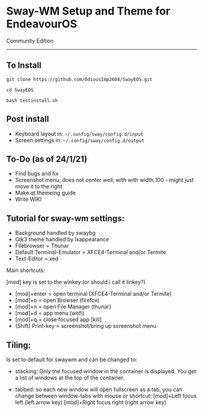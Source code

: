 # Sway-WM Setup and Theme for EndeavourOS
Community Edition
***

## To Install

    git clone https://github.com/OdiousImp2604/SwayEOS.git

    cd SwayEOS

    bash testinstall.sh

## Post install

- Keyboard layout in: `~/.config/sway/config.d/input`
- Screen settings in: `~/.config/sway/config.d/output`
  

## To-Do (as of 24/1/21)
- Find bugs and fix
- Screenshot menu, does not center well, with with width 100 - might just move it to the right
- Make qt themeing guide 
- Write WIKI


## Tutorial for sway-wm settings:

 - Background handled by swaybg
 - Gtk3 theme handled by lxappearance
 - Filebrowser = Thunar
 - Default Terminal-Emulator = XFCE4-Terminal and/or Termite
 - Text-Editor = xed

Main shortcuts:

[mod] key is set to the winkey (or should i call it linkey?)

 - [mod]+enter = open terminal (XFCE4-Terminal and/or Termite)
 - [mod]+o = open Browser (firefox)
 - [mod]+n = open File Manager (thunar)
 - [mod]+d = app menu (wofi)
 - [mod]+q = close focused app [kill]
 - (Shift) Print-key = screenshot/bring up screenshot menu

## Tiling:

Is set to default for swaywm and can be changed to:

- stacking: Only the focused window in the container is displayed. You get a list of windows at the top of the container.

- tabbed: so each new window will open fullscreen as a tab, you can change between window-tabs with mouse or shortcut: [mod]+Left focus left (left arrow key) [mod]+Right focus right (right arrow key)



